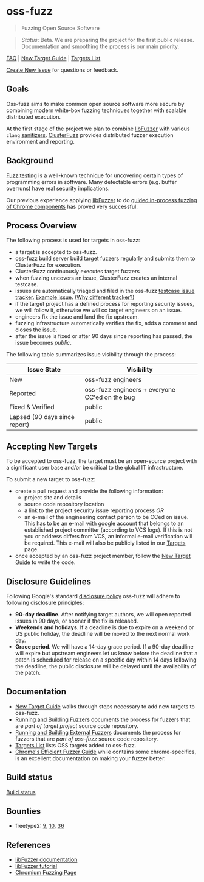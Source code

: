 # oss-fuzz 

> Fuzzing Open Source Software

> *Status*: Beta. We are preparing the project for the first public release. Documentation and smoothing the process is our main priority.

[FAQ](docs/faq.md)
| [New Target Guide](targets/README.md) 
| [Targets List](targets/README.md)


[Create New Issue](https://github.com/google/oss-fuzz/issues/new) for questions or feedback.

## Goals

Oss-fuzz aims to make common open source software more secure by
combining modern white-box fuzzing techniques together with scalable
distributed execution.

At the first stage of the project we plan to combine
[libFuzzer](http://llvm.org/docs/LibFuzzer.html) with various `clang`
[sanitizers](https://github.com/google/sanitizers).
[ClusterFuzz](https://blog.chromium.org/2012/04/fuzzing-for-security.html)
provides distributed fuzzer execution environment and reporting.

## Background

[Fuzz testing](https://en.wikipedia.org/wiki/Fuzz_testing) is a well-known
technique for uncovering certain types of programming errors in software.
Many detectable errors (e.g. buffer overruns) have real security
implications.

Our previous experience applying [libFuzzer](http://llvm.org/docs/LibFuzzer.html)
to do [guided in-process fuzzing of Chrome components](https://security.googleblog.com/2016/08/guided-in-process-fuzzing-of-chrome.html)
has proved very successful.


## Process Overview

The following process is used for targets in oss-fuzz:

- a target is accepted to oss-fuzz.
- oss-fuzz build server build target fuzzers  regularly and submits them to
  ClusterFuzz for execution.
- ClusterFuzz continuously executes target fuzzers
- when fuzzing uncovers an issue, ClusterFuzz creates an internal testcase.
- issues are automatically triaged and filed in the oss-fuzz [testcase issue
  tracker](https://bugs.chromium.org/p/oss-fuzz/issues/list). 
  [Example issue](https://bugs.chromium.org/p/oss-fuzz/issues/detail?id=9).
  ([Why different tracker?](docs/faq.md#why-do-you-use-a-different-issue-tracker-for-reportig-bugs-in-fuzz-targets))
- if the target project has a defined process for reporting security issues,
  we will follow it, otherwise we will cc target engineers on an issue.
- engineers fix the issue and land the fix upstream.
- fuzzing infrastructure automatically verifies the fix, adds a comment and
  closes the issue.
- after the issue is fixed or after 90 days since reporting has passed, the issue
  becomes *public*.

The following table summarizes issue visibility through the process:

| Issue State    | Visibility |
|----------|------------|
| New      | oss-fuzz engineers |
| Reported | oss-fuzz engineers + everyone CC'ed on the bug |
| Fixed & Verified | public |
| Lapsed (90 days since report) | public |

## Accepting New Targets

To be accepted to oss-fuzz, the target must be an open-source project with
a significant user base and/or be critical to the global IT infrastructure.

To submit a new target to oss-fuzz:
- create a pull request and provide the following information:
  * project site and details
  * source code repository location
  * a link to the project security issue reporting process *OR*
  * an e-mail of the engineering contact person to be CCed on issue. This
    has to be an e-mail with google account that belongs to an 
    established project committer (according to VCS logs).
    If this is not you or address differs from VCS, an informal e-mail verification will be required.
    This e-mail will also be publicly listed in our [Targets](targets/README.md)
    page.
- once accepted by an oss-fuzz project member, follow the [New Target Guide](docs/new_target.md)
  to write the code.


## Disclosure Guidelines

Following Google's standard [disclosure policy](https://googleprojectzero.blogspot.com/2015/02/feedback-and-data-driven-updates-to.html)
oss-fuzz will adhere to following disclosure principles:
  - **90-day deadline**. After notifying target authors, we will open reported
    issues in 90 days, or sooner if the fix is released.
  - **Weekends and holidays**. If a deadline is due to expire on a weekend or
    US public holiday, the deadline will be moved to the next normal work day.
  - **Grace period**. We will have a 14-day grace period. If a 90-day deadline
    will expire but upstream engineers let us know before the deadline that a
    patch is scheduled for release on a specific day within 14 days following
    the deadline, the public disclosure will be delayed until the availability
    of the patch.

## Documentation

* [New Target Guide](docs/new_target.md) walks through steps necessary to add new targets to oss-fuzz.
* [Running and Building Fuzzers](docs/building_running_fuzzers.md) documents the process for fuzzers that are
  *part of target project* source code repository.
* [Running and Building External Fuzzers](docs/building_running_fuzzers_external.md) documents the process for fuzzers that are
  *part of oss-fuzz* source code repository.
* [Targets List](targets/README.md) lists OSS targets added to oss-fuzz.
* [Chrome's Efficient Fuzzer Guide](https://chromium.googlesource.com/chromium/src/testing/libfuzzer/+/HEAD/efficient_fuzzer.md) 
  while contains some chrome-specifics, is an excellent documentation on making your fuzzer better.

## Build status
[Build status](https://oss-fuzz-build-logs.storage.googleapis.com/status.html)

## Bounties

* freetype2: 
[9](https://bugs.chromium.org/p/oss-fuzz/issues/detail?id=9&can=1&q=&colspec=ID%20Type%20Component%20Status%20Priority%20Milestone%20Owner%20Summary), 
[10](https://bugs.chromium.org/p/oss-fuzz/issues/detail?id=10&can=1&q=&colspec=ID%20Type%20Component%20Status%20Priority%20Milestone%20Owner%20Summary),
[36](https://bugs.chromium.org/p/oss-fuzz/issues/detail?id=36&can=1&q=&colspec=ID%20Type%20Component%20Status%20Priority%20Milestone%20Owner%20Summary)


## References
* [libFuzzer documentation](http://libfuzzer.info)
* [libFuzzer tutorial](http://tutorial.libfuzzer.info)
* [Chromium Fuzzing Page](https://chromium.googlesource.com/chromium/src/testing/libfuzzer/)

